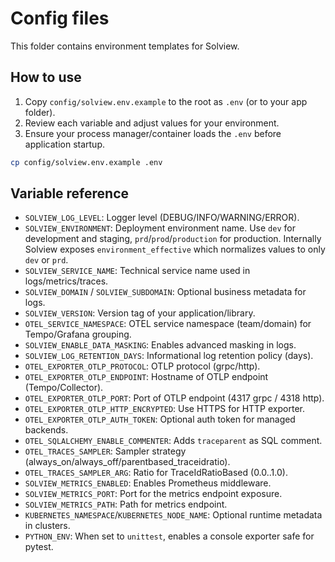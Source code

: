 # Config files

This folder contains environment templates for Solview.

## How to use

1. Copy `config/solview.env.example` to the root as `.env` (or to your app folder).
2. Review each variable and adjust values for your environment.
3. Ensure your process manager/container loads the `.env` before application startup.

```bash
cp config/solview.env.example .env
```

## Variable reference

- `SOLVIEW_LOG_LEVEL`: Logger level (DEBUG/INFO/WARNING/ERROR).
- `SOLVIEW_ENVIRONMENT`: Deployment environment name. Use `dev` for development and staging, `prd`/`prod`/`production` for production. Internally Solview exposes `environment_effective` which normalizes values to only `dev` or `prd`.
- `SOLVIEW_SERVICE_NAME`: Technical service name used in logs/metrics/traces.
- `SOLVIEW_DOMAIN` / `SOLVIEW_SUBDOMAIN`: Optional business metadata for logs.
- `SOLVIEW_VERSION`: Version tag of your application/library.
- `OTEL_SERVICE_NAMESPACE`: OTEL service namespace (team/domain) for Tempo/Grafana grouping.
- `SOLVIEW_ENABLE_DATA_MASKING`: Enables advanced masking in logs.
- `SOLVIEW_LOG_RETENTION_DAYS`: Informational log retention policy (days).
- `OTEL_EXPORTER_OTLP_PROTOCOL`: OTLP protocol (grpc/http).
- `OTEL_EXPORTER_OTLP_ENDPOINT`: Hostname of OTLP endpoint (Tempo/Collector).
- `OTEL_EXPORTER_OTLP_PORT`: Port of OTLP endpoint (4317 grpc / 4318 http).
- `OTEL_EXPORTER_OTLP_HTTP_ENCRYPTED`: Use HTTPS for HTTP exporter.
- `OTEL_EXPORTER_OTLP_AUTH_TOKEN`: Optional auth token for managed backends.
- `OTEL_SQLALCHEMY_ENABLE_COMMENTER`: Adds `traceparent` as SQL comment.
- `OTEL_TRACES_SAMPLER`: Sampler strategy (always_on/always_off/parentbased_traceidratio).
- `OTEL_TRACES_SAMPLER_ARG`: Ratio for TraceIdRatioBased (0.0..1.0).
- `SOLVIEW_METRICS_ENABLED`: Enables Prometheus middleware.
- `SOLVIEW_METRICS_PORT`: Port for the metrics endpoint exposure.
- `SOLVIEW_METRICS_PATH`: Path for metrics endpoint.
- `KUBERNETES_NAMESPACE`/`KUBERNETES_NODE_NAME`: Optional runtime metadata in clusters.
- `PYTHON_ENV`: When set to `unittest`, enables a console exporter safe for pytest.


